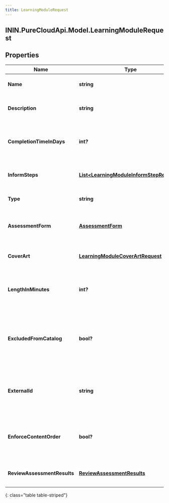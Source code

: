 ```yaml
---
title: LearningModuleRequest
---
```

## ININ.PureCloudApi.Model.LearningModuleRequest

## Properties

|Name | Type | Description | Notes|
|------------ | ------------- | ------------- | -------------|
| **Name** | **string** | The name of learning module | |
| **Description** | **string** | The description of learning module | [optional] |
| **CompletionTimeInDays** | **int?** | The completion time of learning module in days | |
| **InformSteps** | [**List&lt;LearningModuleInformStepRequest&gt;**](LearningModuleInformStepRequest.html) | The list of inform steps in a learning module | [optional] |
| **Type** | **string** | The type for the learning module | [optional] |
| **AssessmentForm** | [**AssessmentForm**](AssessmentForm.html) | The assessment form for learning module | [optional] |
| **CoverArt** | [**LearningModuleCoverArtRequest**](LearningModuleCoverArtRequest.html) | The cover art for the learning module | [optional] |
| **LengthInMinutes** | **int?** | The recommended time in minutes to complete the module | [optional] |
| **ExcludedFromCatalog** | **bool?** | If true, learning module is excluded when retrieving modules for manual assignment | [optional] |
| **ExternalId** | **string** | The external ID of the learning module. Maximum length: 50 characters. | [optional] |
| **EnforceContentOrder** | **bool?** | If true, learning module content should be viewed one by one in order | [optional] |
| **ReviewAssessmentResults** | [**ReviewAssessmentResults**](ReviewAssessmentResults.html) | Allows to view Assessment results in detail | [optional] |
{: class="table table-striped"}


